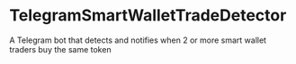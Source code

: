 # TelegramSmartWalletTradeDetector
A Telegram bot that detects and notifies when 2 or more smart wallet traders buy the same token

